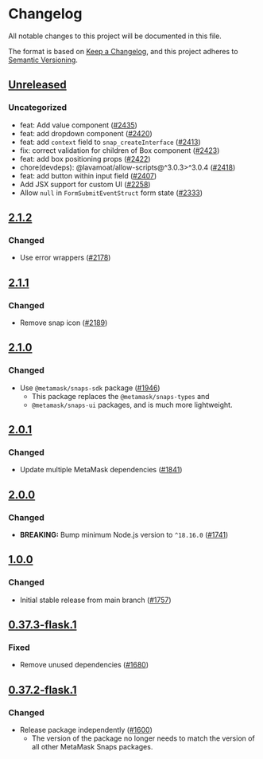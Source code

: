# Changelog

All notable changes to this project will be documented in this file.

The format is based on [Keep a Changelog](https://keepachangelog.com/en/1.0.0/),
and this project adheres to [Semantic Versioning](https://semver.org/spec/v2.0.0.html).

## [Unreleased]

### Uncategorized

- feat: Add value component ([#2435](https://github.com/MetaMask/snaps/pull/2435))
- feat: add dropdown component ([#2420](https://github.com/MetaMask/snaps/pull/2420))
- feat: add `context` field to `snap_createInterface` ([#2413](https://github.com/MetaMask/snaps/pull/2413))
- fix: correct validation for children of Box component ([#2423](https://github.com/MetaMask/snaps/pull/2423))
- feat: add box positioning props ([#2422](https://github.com/MetaMask/snaps/pull/2422))
- chore(devdeps): @lavamoat/allow-scripts@^3.0.3>^3.0.4 ([#2418](https://github.com/MetaMask/snaps/pull/2418))
- feat: add button within input field ([#2407](https://github.com/MetaMask/snaps/pull/2407))
- Add JSX support for custom UI ([#2258](https://github.com/MetaMask/snaps/pull/2258))
- Allow `null` in `FormSubmitEventStruct` form state ([#2333](https://github.com/MetaMask/snaps/pull/2333))

## [2.1.2]

### Changed

- Use error wrappers ([#2178](https://github.com/MetaMask/snaps/pull/2178))

## [2.1.1]

### Changed

- Remove snap icon ([#2189](https://github.com/MetaMask/snaps/pull/2189))

## [2.1.0]

### Changed

- Use `@metamask/snaps-sdk` package ([#1946](https://github.com/MetaMask/snaps/pull/1946))
  - This package replaces the `@metamask/snaps-types` and
  - `@metamask/snaps-ui` packages, and is much more lightweight.

## [2.0.1]

### Changed

- Update multiple MetaMask dependencies ([#1841](https://github.com/MetaMask/snaps/pull/1841))

## [2.0.0]

### Changed

- **BREAKING:** Bump minimum Node.js version to `^18.16.0` ([#1741](https://github.com/MetaMask/snaps/pull/1741))

## [1.0.0]

### Changed

- Initial stable release from main branch ([#1757](https://github.com/MetaMask/snaps/pull/1757))

## [0.37.3-flask.1]

### Fixed

- Remove unused dependencies ([#1680](https://github.com/MetaMask/snaps/pull/1680))

## [0.37.2-flask.1]

### Changed

- Release package independently ([#1600](https://github.com/MetaMask/snaps/pull/1600))
  - The version of the package no longer needs to match the version of all other
    MetaMask Snaps packages.

[Unreleased]: https://github.com/MetaMask/snaps/compare/@metamask/rollup-plugin-example-snap@2.1.2...HEAD
[2.1.2]: https://github.com/MetaMask/snaps/compare/@metamask/rollup-plugin-example-snap@2.1.1...@metamask/rollup-plugin-example-snap@2.1.2
[2.1.1]: https://github.com/MetaMask/snaps/compare/@metamask/rollup-plugin-example-snap@2.1.0...@metamask/rollup-plugin-example-snap@2.1.1
[2.1.0]: https://github.com/MetaMask/snaps/compare/@metamask/rollup-plugin-example-snap@2.0.1...@metamask/rollup-plugin-example-snap@2.1.0
[2.0.1]: https://github.com/MetaMask/snaps/compare/@metamask/rollup-plugin-example-snap@2.0.0...@metamask/rollup-plugin-example-snap@2.0.1
[2.0.0]: https://github.com/MetaMask/snaps/compare/@metamask/rollup-plugin-example-snap@1.0.0...@metamask/rollup-plugin-example-snap@2.0.0
[1.0.0]: https://github.com/MetaMask/snaps/compare/@metamask/rollup-plugin-example-snap@0.37.3-flask.1...@metamask/rollup-plugin-example-snap@1.0.0
[0.37.3-flask.1]: https://github.com/MetaMask/snaps/compare/@metamask/rollup-plugin-example-snap@0.37.2-flask.1...@metamask/rollup-plugin-example-snap@0.37.3-flask.1
[0.37.2-flask.1]: https://github.com/MetaMask/snaps/releases/tag/@metamask/rollup-plugin-example-snap@0.37.2-flask.1
